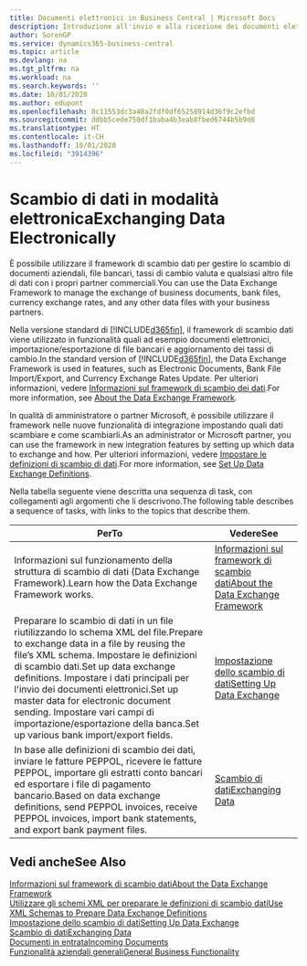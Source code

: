 ```yaml
---
title: Documenti elettronici in Business Central | Microsoft Docs
description: Introduzione all'invio e alla ricezione dei documenti elettronici in Business Central.
author: SorenGP
ms.service: dynamics365-business-central
ms.topic: article
ms.devlang: na
ms.tgt_pltfrm: na
ms.workload: na
ms.search.keywords: ''
ms.date: 10/01/2020
ms.author: edupont
ms.openlocfilehash: 8c11553dc3a48a2fdf0df65258914d36f9c2efbd
ms.sourcegitcommit: ddbb5cede750df1baba4b3eab8fbed6744b5b9d6
ms.translationtype: HT
ms.contentlocale: it-CH
ms.lasthandoff: 10/01/2020
ms.locfileid: "3914396"
---
```

# <a name="exchanging-data-electronically"></a><span data-ttu-id="971a4-103">Scambio di dati in modalità elettronica</span><span class="sxs-lookup"><span data-stu-id="971a4-103">Exchanging Data Electronically</span></span>
<span data-ttu-id="971a4-104">È possibile utilizzare il framework di scambio dati per gestire lo scambio di documenti aziendali, file bancari, tassi di cambio valuta e qualsiasi altro file di dati con i propri partner commerciali.</span><span class="sxs-lookup"><span data-stu-id="971a4-104">You can use the Data Exchange Framework to manage the exchange of business documents, bank files, currency exchange rates, and any other data files with your business partners.</span></span>

<span data-ttu-id="971a4-105">Nella versione standard di [!INCLUDE[d365fin](includes/d365fin_md.md)], il framework di scambio dati viene utilizzato in funzionalità quali ad esempio documenti elettronici, importazione/esportazione di file bancari e aggiornamento dei tassi di cambio.</span><span class="sxs-lookup"><span data-stu-id="971a4-105">In the standard version of [!INCLUDE[d365fin](includes/d365fin_md.md)], the Data Exchange Framework is used in features, such as Electronic Documents, Bank File Import/Export, and Currency Exchange Rates Update.</span></span> <span data-ttu-id="971a4-106">Per ulteriori informazioni, vedere [Informazioni sul framework di scambio dei dati](across-about-the-data-exchange-framework.md).</span><span class="sxs-lookup"><span data-stu-id="971a4-106">For more information, see [About the Data Exchange Framework](across-about-the-data-exchange-framework.md).</span></span>

<span data-ttu-id="971a4-107">In qualità di amministratore o partner Microsoft, è possibile utilizzare il framework nelle nuove funzionalità di integrazione impostando quali dati scambiare e come scambiarli.</span><span class="sxs-lookup"><span data-stu-id="971a4-107">As an administrator or Microsoft partner, you can use the framework in new integration features by setting up which data to exchange and how.</span></span> <span data-ttu-id="971a4-108">Per ulteriori informazioni, vedere [Impostare le definizioni di scambio di dati](across-how-to-set-up-data-exchange-definitions.md).</span><span class="sxs-lookup"><span data-stu-id="971a4-108">For more information, see [Set Up Data Exchange Definitions](across-how-to-set-up-data-exchange-definitions.md).</span></span>

<span data-ttu-id="971a4-109">Nella tabella seguente viene descritta una sequenza di task, con collegamenti agli argomenti che li descrivono.</span><span class="sxs-lookup"><span data-stu-id="971a4-109">The following table describes a sequence of tasks, with links to the topics that describe them.</span></span>  

|<span data-ttu-id="971a4-110">Per</span><span class="sxs-lookup"><span data-stu-id="971a4-110">To</span></span>|<span data-ttu-id="971a4-111">Vedere</span><span class="sxs-lookup"><span data-stu-id="971a4-111">See</span></span>|  
|--------|---------|  
|<span data-ttu-id="971a4-112">Informazioni sul funzionamento della struttura di scambio di dati (Data Exchange Framework).</span><span class="sxs-lookup"><span data-stu-id="971a4-112">Learn how the Data Exchange Framework works.</span></span>|[<span data-ttu-id="971a4-113">Informazioni sul framework di scambio dati</span><span class="sxs-lookup"><span data-stu-id="971a4-113">About the Data Exchange Framework</span></span>](across-about-the-data-exchange-framework.md)|  
|<span data-ttu-id="971a4-114">Preparare lo scambio di dati in un file riutilizzando lo schema XML del file.</span><span class="sxs-lookup"><span data-stu-id="971a4-114">Prepare to exchange data in a file by reusing the file’s XML schema.</span></span> <span data-ttu-id="971a4-115">Impostare le definizioni di scambio dati.</span><span class="sxs-lookup"><span data-stu-id="971a4-115">Set up data exchange definitions.</span></span> <span data-ttu-id="971a4-116">Impostare i dati principali per l'invio dei documenti elettronici.</span><span class="sxs-lookup"><span data-stu-id="971a4-116">Set up master data for electronic document sending.</span></span> <span data-ttu-id="971a4-117">Impostare vari campi di importazione/esportazione della banca.</span><span class="sxs-lookup"><span data-stu-id="971a4-117">Set up various bank import/export fields.</span></span>|[<span data-ttu-id="971a4-118">Impostazione dello scambio di dati</span><span class="sxs-lookup"><span data-stu-id="971a4-118">Setting Up Data Exchange</span></span>](across-set-up-data-exchange.md)|  
|<span data-ttu-id="971a4-119">In base alle definizioni di scambio dei dati, inviare le fatture PEPPOL, ricevere le fatture PEPPOL, importare gli estratti conto bancari ed esportare i file di pagamento bancario.</span><span class="sxs-lookup"><span data-stu-id="971a4-119">Based on data exchange definitions, send PEPPOL invoices, receive PEPPOL invoices, import bank statements, and export bank payment files.</span></span>|[<span data-ttu-id="971a4-120">Scambio di dati</span><span class="sxs-lookup"><span data-stu-id="971a4-120">Exchanging Data</span></span>](across-exchange-data.md)|  

## <a name="see-also"></a><span data-ttu-id="971a4-121">Vedi anche</span><span class="sxs-lookup"><span data-stu-id="971a4-121">See Also</span></span>  
[<span data-ttu-id="971a4-122">Informazioni sul framework di scambio dati</span><span class="sxs-lookup"><span data-stu-id="971a4-122">About the Data Exchange Framework</span></span>](across-about-the-data-exchange-framework.md)  
[<span data-ttu-id="971a4-123">Utilizzare gli schemi XML per preparare le definizioni di scambio dati</span><span class="sxs-lookup"><span data-stu-id="971a4-123">Use XML Schemas to Prepare Data Exchange Definitions</span></span>](across-how-to-use-xml-schemas-to-prepare-data-exchange-definitions.md)  
[<span data-ttu-id="971a4-124">Impostazione dello scambio di dati</span><span class="sxs-lookup"><span data-stu-id="971a4-124">Setting Up Data Exchange</span></span>](across-set-up-data-exchange.md)  
[<span data-ttu-id="971a4-125">Scambio di dati</span><span class="sxs-lookup"><span data-stu-id="971a4-125">Exchanging Data</span></span>](across-exchange-data.md)  
[<span data-ttu-id="971a4-126">Documenti in entrata</span><span class="sxs-lookup"><span data-stu-id="971a4-126">Incoming Documents</span></span>](across-income-documents.md)  
[<span data-ttu-id="971a4-127">Funzionalità aziendali generali</span><span class="sxs-lookup"><span data-stu-id="971a4-127">General Business Functionality</span></span>](ui-across-business-areas.md)
